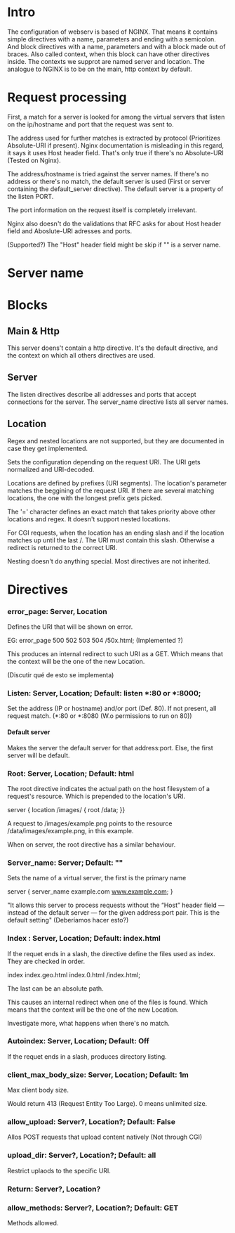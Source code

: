 # Intro
The configuration of webserv is based of NGINX. That means it contains simple directives with a name, parameters and ending with a semicolon. And block
directives with a name, parameters and with a block made out of braces. Also called context, when this block can have other directives inside. The
contexts we supprot are named server and location. The analogue to NGINX is to be on the main, http context by default.

# Request processing

First, a match for a server is looked for among the virtual servers that listen on the ip/hostname and port that the request was sent to.

The address used for further matches is extracted by protocol (Prioritizes Absolute-URI if present). Nginx documentation is misleading
in this regard, it says it uses Host header field. That's only true if there's no Absolute-URI (Tested on Nginx).

The address/hostname is tried against the server names. If there's no address or there's no match, the default server is used 
(First or server containing the default_server directive). The default server is a property of the listen PORT.

The port information on the request itself is completely irrelevant.

Nginx also doesn't do the validations that RFC asks for about Host header field and Aboslute-URI adresses and ports.

(Supported?) The "Host" header field might be skip if "" is a server name. 

# Server name


# Blocks

## Main & Http

This server doens't contain a http directive. It's the default directive, and the context on which all others directives are used.

## Server

The listen directives describe all addresses and ports that accept connections for the server. The server_name directive lists all server names.

## Location

Regex and nested locations are not supported, but they are documented in case they get implemented.

Sets the configuration depending on the request URI. The URI gets normalized and URI-decoded.

Locations are defined by prefixes (URI segments). The location's parameter matches the beggining of the request URI. If there are several matching locations, the one with the longest prefix gets picked.

The '=' character defines an exact match that takes priority above other locations and regex. It doesn't support nested locations.

For CGI requests, when the location has an ending slash and if the location matches up until the last /. The URI must contain this slash. Otherwise a redirect is returned to the correct URI.

Nesting doesn't do anything special. Most directives are not inherited.

# Directives

### error_page: Server, Location

Defines the URI that will be shown on error.

EG: error_page 500 502 503 504 /50x.html; (Implemented ?)

This produces an internal redirect to such URI as a GET. Which means that the context will be the one of the new Location.

(Discutir qué de esto se implementa)

### Listen: Server, Location; Default: listen *:80 or *:8000;

Set the address (IP or hostname) and/or port (Def. 80). If not present, all request match. (*:80 or *:8080 (W.o permissions to run on 80))

#### Default server

Makes the server the default server for that address:port. Else, the first server will be default.

### Root: Server, Location; Default: html

The root directive indicates the actual path on the host filesystem of a request's resource. Which is prepended to the location's URI. 

server {
location /images/ {
    root /data;
}}

A request to /images/example.png points to the resource /data/images/example.png, in this example.

When on server, the root directive has a similar behaviour.

### Server_name: Server; Default: ""

Sets the name of a virtual server, the first is the primary name

server {
    server_name example.com www.example.com;
}

"It allows this server to process requests without the “Host” header field — instead of the default server — for the given address:port pair. This is the default setting" (Deberíamos hacer esto?)

### Index : Server, Location; Default: index.html

If the requet ends in a slash, the directive define the files used as index. They are checked in order.

index index.geo.html index.0.html /index.html;

The last can be an absolute path.

This causes an internal redirect when one of the files is found. Which means that the context will be the one of the new Location.

Investigate more, what happens when there's no match.

### Autoindex: Server, Location; Default: Off

If the requet ends in a slash, produces directory listing.

### client_max_body_size: Server, Location; Default: 1m

Max client body size.

Would return 413 (Request Entity Too Large). 0 means unlimited size.

### allow_upload: Server?, Location?; Default: False

Allos POST requests that upload content natively (Not through CGI)

### upload_dir: Server?, Location?; Default: all

Restrict uplaods to the specific URI.

### Return: Server?, Location?

### allow_methods: Server?, Location?; Default: GET

Methods allowed.




